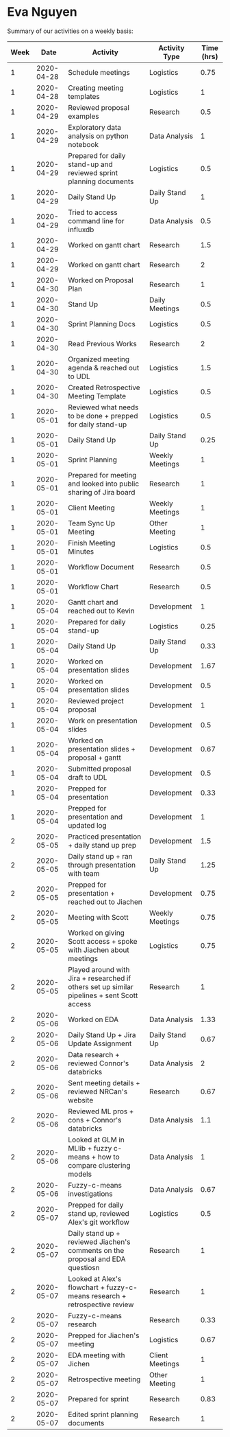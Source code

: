 # Eva Nguyen

Summary of our activities on a weekly basis:

| Week | Date | Activity  | Activity Type | Time (hrs)   |
| ------------- | ------------- | ------------- | ------------- |------------- | 
|1|2020-04-28|Schedule meetings|Logistics|0.75|
|1|2020-04-28|Creating meeting templates|Logistics|1|
|1|2020-04-29|Reviewed proposal examples|Research|0.5|
|1|2020-04-29|Exploratory data analysis on python notebook|Data Analysis|1|
|1|2020-04-29|Prepared for daily stand-up and reviewed sprint planning documents|Logistics|0.5|
|1|2020-04-29|Daily Stand Up|Daily Stand Up|1|
|1|2020-04-29|Tried to access command line for influxdb|Data Analysis|0.5|
|1|2020-04-29|Worked on gantt chart|Research|1.5|
|1|2020-04-29|Worked on gantt chart|Research|2|
|1|2020-04-30|Worked on Proposal Plan|Research|1|
|1|2020-04-30|Stand Up|Daily Meetings|0.5|
|1|2020-04-30|Sprint Planning Docs|Logistics|0.5|
|1|2020-04-30|Read Previous Works|Research|2|
|1|2020-04-30|Organized meeting agenda & reached out to UDL |Logistics|1.5|
|1|2020-04-30|Created Retrospective Meeting Template|Logistics|0.5|
|1|2020-05-01|Reviewed what needs to be done + prepped for daily stand-up|Logistics|0.5|
|1|2020-05-01|Daily Stand Up|Daily Stand Up|0.25|
|1|2020-05-01|Sprint Planning|Weekly Meetings|1|
|1|2020-05-01|Prepared for meeting and looked into public sharing of Jira board|Research|1|
|1|2020-05-01|Client Meeting|Weekly Meetings|1|
|1|2020-05-01|Team Sync Up Meeting|Other Meeting|1|
|1|2020-05-01|Finish Meeting Minutes|Logistics|0.5|
|1|2020-05-01|Workflow Document|Research|0.5|
|1|2020-05-01|Workflow Chart|Research|0.5|
|1|2020-05-04|Gantt chart and reached out to Kevin|Development|1|
|1|2020-05-04|Prepared for daily stand-up|Logistics|0.25|
|1|2020-05-04|Daily Stand Up|Daily Stand Up|0.33|
|1|2020-05-04|Worked on presentation slides|Development|1.67|
|1|2020-05-04|Worked on presentation slides|Development|0.5|
|1|2020-05-04|Reviewed project proposal|Development|1|
|1|2020-05-04|Work on presentation slides|Development|0.5|
|1|2020-05-04|Worked on presentation slides + proposal + gantt |Development|0.67|
|1|2020-05-04|Submitted proposal draft to UDL|Development|0.5|
|1|2020-05-04|Prepped for presentation|Development|0.33|
|1|2020-05-04|Prepped for presentation and updated log|Development|1|
|2|2020-05-05|Practiced presentation + daily stand up prep|Development|1.5|
|2|2020-05-05|Daily stand up + ran through presentation with team|Daily Stand Up|1.25|
|2|2020-05-05|Prepped for presentation + reached out to Jiachen|Development|0.75|
|2|2020-05-05|Meeting with Scott|Weekly Meetings|0.75|
|2|2020-05-05|Worked on giving Scott access + spoke with Jiachen about meetings|Logistics|0.75|
|2|2020-05-05|Played around with Jira + researched if others set up similar pipelines + sent Scott access|Research|1|
|2|2020-05-06|Worked on EDA|Data Analysis|1.33|
|2|2020-05-06|Daily Stand Up + Jira Update Assignment|Daily Stand Up|0.67|
|2|2020-05-06|Data research + reviewed Connor's databricks|Data Analysis|2|
|2|2020-05-06|Sent meeting details + reviewed NRCan's website|Research|0.67|
|2|2020-05-06|Reviewed ML pros + cons + Connor's databricks|Data Analysis|1.1|
|2|2020-05-06|Looked at GLM in MLlib + fuzzy c-means + how to compare clustering models|Data Analysis|1|
|2|2020-05-06|Fuzzy-c-means investigations|Data Analysis|0.67|
|2|2020-05-07|Prepped for daily stand up, reviewed Alex's git workflow|Logistics|0.5|
|2|2020-05-07|Daily stand up + reviewed Jiachen's comments on the proposal and EDA questiosn|Research|1|
|2|2020-05-07|Looked at Alex's flowchart + fuzzy-c-means research + retrospective review|Research|1|
|2|2020-05-07|Fuzzy-c-means research|Research|0.33|
|2|2020-05-07|Prepped for Jiachen's meeting|Logistics|0.67|
|2|2020-05-07|EDA meeting with Jichen|Client Meetings|1|
|2|2020-05-07|Retrospective meeting|Other Meeting|1|
|2|2020-05-07|Prepared for sprint|Research|0.83|
|2|2020-05-07|Edited sprint planning documents|Research|1|
